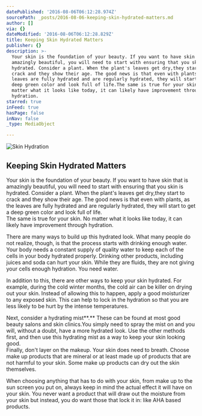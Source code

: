 ```yaml
---
datePublished: '2016-08-06T06:12:28.974Z'
sourcePath: _posts/2016-08-06-keeping-skin-hydrated-matters.md
author: []
via: {}
dateModified: '2016-08-06T06:12:28.829Z'
title: Keeping Skin Hydrated Matters
publisher: {}
description: >-
  Your skin is the foundation of your beauty. If you want to have skin that is
  amazingly beautiful, you will need to start with ensuring that you skin is
  hydrated. Consider a plant. When the plant's leaves get dry,they start to
  crack and they show their age. The good news is that even with plants, as the
  leaves are fully hydrated and are regularly hydrated, they will start to get a
  deep green color and look full of life.The same is true for your skin. No
  matter what it looks like today, it can likely have improvement through
  hydration.
starred: true
inFeed: true
hasPage: false
inNav: false
_type: MediaObject

---
```

![Skin Hydration](https://the-grid-user-content.s3-us-west-2.amazonaws.com/9b8259dc-aabf-427b-be57-35471d2dc676.jpg)

## Keeping Skin Hydrated Matters

Your skin is the foundation of your beauty. If you want to have skin that is amazingly beautiful, you will need to start with ensuring that you skin is hydrated. Consider a plant. When the plant's leaves get dry,they start to crack and they show their age. The good news is that even with plants, as the leaves are fully hydrated and are regularly hydrated, they will start to get a deep green color and look full of life.  
The same is true for your skin. No matter what it looks like today, it can likely have improvement through hydration.

There are many ways to build up this hydrated look. What many people do not realize, though, is that the process starts with drinking enough water. Your body needs a constant supply of quality water to keep each of the cells in your body hydrated properly. Drinking other products, including juices and soda can hurt your skin. While they are fluids, they are not giving your cells enough hydration. You need water.

In addition to this, there are other ways to keep your skin hydrated. For example, during the cold winter months, the cold air can be killer on drying out your skin. Instead of allowing this to happen, apply a good moisturizer to any exposed skin. This can help to lock in the hydration so that you are less likely to be hurt by the intense temperatures.

Next, consider a hydrating mist**.** These can be found at most good beauty salons and skin clinics.You simply need to spray the mist on and you will, without a doubt, have a more hydrated look. Use the other methods first, and then use this hydrating mist as a way to keep your skin looking good.  
Finally, don't layer on the makeup. Your skin does need to breath. Choose make up products that are mineral or at least made up of products that are not harmful to your skin. Some make up products can dry out the skin themselves.

When choosing anything that has to do with your skin, from make up to the sun screen you put on, always keep in mind the actual effect it will have on your skin. You never want a product that will draw out the moisture from your skin but instead, you do want those that lock it in: like AHA based products.